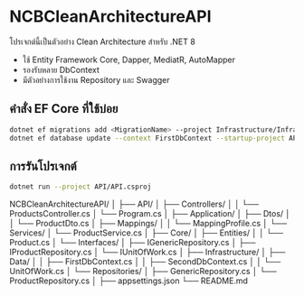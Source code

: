 # NCBCleanArchitectureAPI

โปรเจกต์นี้เป็นตัวอย่าง Clean Architecture สำหรับ .NET 8  
- ใช้ Entity Framework Core, Dapper, MediatR, AutoMapper  
- รองรับหลาย DbContext  
- มีตัวอย่างการใช้งาน Repository และ Swagger

## คำสั่ง EF Core ที่ใช้บ่อย

```sh
dotnet ef migrations add <MigrationName> --project Infrastructure/Infrastructure.csproj --startup-project API/API.csproj --context FirstDbContext
dotnet ef database update --context FirstDbContext --startup-project API/API.csproj
```

## การรันโปรเจกต์

```sh
dotnet run --project API/API.csproj
```

<!-- โครงสร้างโปรเจกต์ (Project Structure) ที่เหมาะสมสำหรับ Clean Architecture -->
NCBCleanArchitectureAPI/
│
├── API/
│   ├── Controllers/
│   │   └── ProductsController.cs
│   └── Program.cs
│
├── Application/
│   ├── Dtos/
│   │   └── ProductDto.cs
│   ├── Mappings/
│   │   └── MappingProfile.cs
│   └── Services/
│       └── ProductService.cs
│
├── Core/
│   ├── Entities/
│   │   └── Product.cs
│   └── Interfaces/
│       ├── IGenericRepository.cs
│       ├── IProductRepository.cs
│       └── IUnitOfWork.cs
│
├── Infrastructure/
│   ├── Data/
│   │   ├── FirstDbContext.cs
│   │   ├── SecondDbContext.cs
│   │   └── UnitOfWork.cs
│   └── Repositories/
│       ├── GenericRepository.cs
│       └── ProductRepository.cs
│
├── appsettings.json
└── README.md